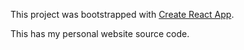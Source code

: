 This project was bootstrapped with [Create React App](https://github.com/facebook/create-react-app).

This has my personal website source code.
